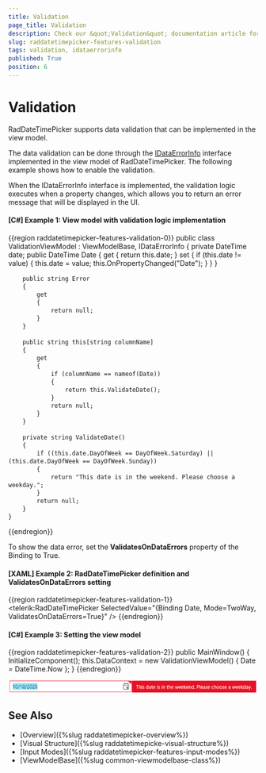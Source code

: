 ```yaml
---
title: Validation
page_title: Validation
description: Check our &quot;Validation&quot; documentation article for the RadDateTimePicker {{ site.framework_name }} control.
slug: raddatetimepicker-features-validation
tags: validation, idataerrorinfo
published: True
position: 6
---
```


# Validation

RadDateTimePicker supports data validation that can be implemented in the view model. 

The data validation can be done through the [IDataErrorInfo](https://docs.microsoft.com/en-us/dotnet/desktop/wpf/data/how-to-implement-validation-logic-on-custom-objects?view=netframeworkdesktop-4.8) interface implemented in the view model of RadDateTimePicker. The following example shows how to enable the validation.

When the IDataErrorInfo interface is implemented, the validation logic executes when a property changes, which allows you to return an error message that will be displayed in the UI. 

#### __[C#] Example 1: View model with validation logic implementation__
{{region raddatetimepicker-features-validation-0}}
	public class ValidationViewModel : ViewModelBase, IDataErrorInfo
	{
		private DateTime date;
		public DateTime Date
		{
			get
			{
				return this.date;
			}
			set
			{
				if (this.date != value)
				{
					this.date = value;
					this.OnPropertyChanged("Date");
				}
			}
		}

		public string Error
		{
			get
			{
				return null;
			}
		}

		public string this[string columnName]
		{
			get
			{
				if (columnName == nameof(Date))
				{
					return this.ValidateDate();
				}
				return null;
			}
		}

		private string ValidateDate()
		{
			if ((this.date.DayOfWeek == DayOfWeek.Saturday) || (this.date.DayOfWeek == DayOfWeek.Sunday))
			{
				return "This date is in the weekend. Please choose a weekday.";
			}
			return null;
		}
	}
{{endregion}}

To show the data error, set the __ValidatesOnDataErrors__ property of the Binding to True.

#### __[XAML] Example 2: RadDateTimePicker definition and ValidatesOnDataErrors setting__
{{region raddatetimepicker-features-validation-1}}
	<telerik:RadDateTimePicker SelectedValue="{Binding Date, Mode=TwoWay, ValidatesOnDataErrors=True}" />
{{endregion}}

#### __[C#] Example 3: Setting the view model__
{{region raddatetimepicker-features-validation-2}}
	public MainWindow()
	{
		InitializeComponent();
		this.DataContext = new ValidationViewModel() { Date = DateTime.Now }; 
	}
{{endregion}}

![WPF RadDateTimePicker with Custom Validation](images/raddatetimepicker-features-validation-0.png)

## See Also  
 * [Overview]({%slug raddatetimepicker-overview%})
 * [Visual Structure]({%slug raddatetimepicke-visual-structure%})
 * [Input Modes]({%slug raddatetimepicker-features-input-modes%})
 * [ViewModelBase]({%slug common-viewmodelbase-class%})
